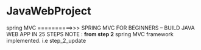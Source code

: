 # JavaWebProject

spring MVC ==========>>> SPRING MVC FOR BEGINNERS – BUILD JAVA WEB APP IN 25 STEPS
NOTE : **from step 2** 
spring MVC framework implemented.
i.e step_2_update
